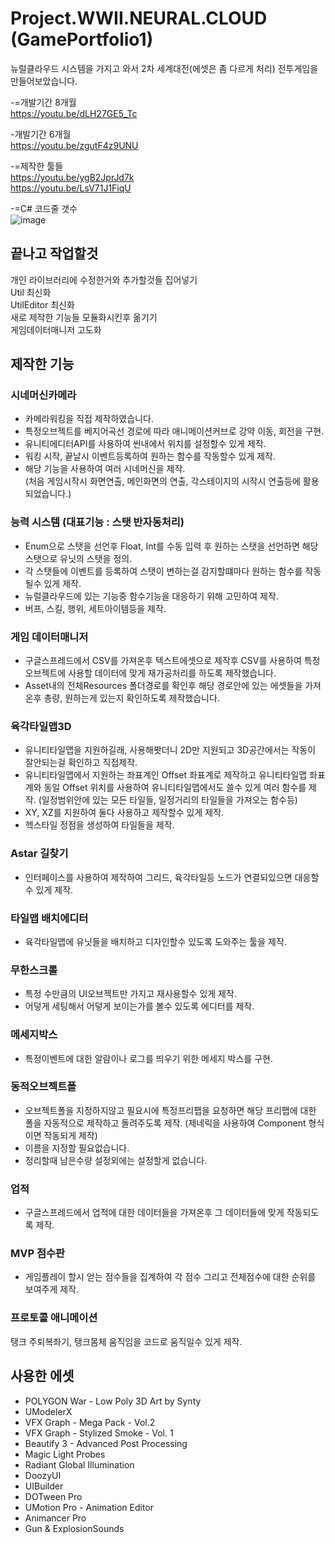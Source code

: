 # Project.WWII.NEURAL.CLOUD (GamePortfolio1)
뉴럴클라우드 시스템을 가지고 와서 2차 세계대전(에셋은 좀 다르게 처리) 전투게임을 만들어보았습니다. 

-=개발기간 8개월    
https://youtu.be/dLH27GE5_Tc  

-개발기간 6개월  
https://youtu.be/zgutF4z9UNU  


-=제작한 툴들  
https://youtu.be/ygB2JprJd7k  
https://youtu.be/LsV71J1FiqU  

-=C# 코드줄 갯수  
![image](https://github.com/lLcrowe/GamePortfolio1/assets/44671731/fc07d3be-0e39-4ccc-9644-f73f49e9292c)  

## 끝나고 작업할것  
개인 라이브러리에 수정한거와 추가할것들 집어넣기  
Util 최신화  
UtilEditor 최신화  
새로 제작한 기능들 모듈화시킨후 옮기기  
게임데이터매니저 고도화  

## 제작한 기능

### 시네머신카메라  
- 카메라워킹을 직접 제작하였습니다.  
- 특정오브젝트를 베지어곡선 경로에 따라 애니메이션커브로 강약 이동, 회전을 구현.  
- 유니티에디터API를 사용하여 씬내에서 위치를 설정할수 있게 제작.  
- 워킹 시작, 끝날시 이벤트등록하여 원하는 함수를 작동할수 있게 제작.  
- 해당 기능을 사용하여 여러 시네머신을 제작.   
(처음 게임시작시 화면연출, 메인화면의 연출, 각스테이지의 시작시 연출등에 활용되었습니다.)  

### 능력 시스템 (대표기능 : 스탯 반자동처리)  
- Enum으로 스탯을 선언후 Float, Int를 수동 입력 후 원하는 스탯을 선언하면 해당스탯으로 유닛의 스탯을 정의. 
- 각 스탯들에 이벤트를 등록하여 스탯이 변하는걸 감지할떄마다 원하는 함수를 작동될수 있게 제작.  
- 뉴럴클라우드에 있는 기능중 함수기능을 대응하기 위해 고민하여 제작.  
- 버프, 스킬, 행위, 세트아이템등을 제작.  

### 게임 데이터매니저  
- 구글스프레드에서 CSV를 가져온후 텍스트에셋으로 제작후 CSV를 사용하여 특정오브젝트에 사용할 데이터에 맞게 재가공처리를 하도록 제작했습니다.
- Asset내의 전체Resources 폴더경로를 확인후 해당 경로안에 있는 에셋들을 가져온후 총량, 원하는게 있는지 확인하도록 제작했습니다.

### 육각타일맵3D  
- 유니티타일맵을 지원하길래, 사용해봣더니 2D만 지원되고 3D공간에서는 작동이 잘안되는걸 확인하고 직접제작.  
- 유니티타일맵에서 지원하는 좌표계인 Offset 좌표계로 제작하고 유니티타일맵 좌표계와 동일 Offset 위치를 사용하여 유니티타일맵에서도 쓸수 있게 여러 함수를 제작.
(일정범위안에 있는 모든 타일들, 일정거리의 타일들을 가져오는 함수등)   
- XY, XZ를 지원하여 둘다 사용하고 제작할수 있게 제작.  
- 헥스타일 정점을 생성하여 타일들을 제작.  

### Astar 길찾기  
- 인터페이스를 사용하여 제작하여 그리드, 육각타일등 노드가 연결되있으면 대응할수 있게 제작.  

### 타일맵 배치에디터  
- 육각타일맵에 유닛들을 배치하고 디자인할수 있도록 도와주는 툴을 제작.  

### 무한스크롤  
- 특정 수만큼의 UI오브젝트만 가지고 재사용할수 있게 제작.  
- 어덯게 세팅해서 어덯게 보이는가를 볼수 있도록 에디터를 제작.  

### 메세지박스  
- 특정이벤트에 대한 알람이나 로그를 띄우기 위한 메세지 박스를 구현.  

### 동적오브젝트폴  
- 오브젝트폴을 지정하지않고 필요시에 특정프리팹을 요청하면 해당 프리팹에 대한 폴을 자동적으로 제작하고 돌려주도록 제작.
(제네릭을 사용하여 Component 형식이면 작동되게 제작)
- 이름을 지정할 필요없습니다.  
- 정리할때 남은수량 설정외에는 설정할게 없습니다.  

### 업적  
- 구글스프레드에서 업적에 대한 데이터들을 가져온후 그 데이터들에 맞게 작동되도록 제작.  

### MVP 점수판  
- 게임플레이 할시 얻는 점수들을 집계하여 각 점수 그리고 전체점수에 대한 순위를 보여주게 제작. 

### 프로토콜 애니메이션  
탱크 주퇴복좌기, 탱크몸체 움직임을 코드로 움직일수 있게 제작.  

## 사용한 에셋  
- POLYGON War - Low Poly 3D Art by Synty
- UModelerX
- VFX Graph - Mega Pack - Vol.2
- VFX Graph - Stylized Smoke - Vol. 1
- Beautify 3 - Advanced Post Processing
- Magic Light Probes
- Radiant Global Illumination
- DoozyUI
- UIBuilder
- DOTween Pro
- UMotion Pro - Animation Editor
- Animancer Pro
- Gun & ExplosionSounds

